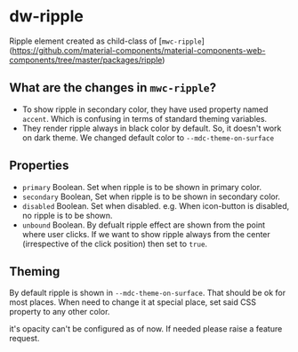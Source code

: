 # dw-ripple

Ripple element created as child-class of [`mwc-ripple`]
(https://github.com/material-components/material-components-web-components/tree/master/packages/ripple)

## What are the changes in `mwc-ripple`?
- To show ripple in secondary color, they have used property named `accent`. Which is confusing in terms of standard 
theming variables.
- They render ripple always in black color by default. So, it doesn't work on dark theme. We changed default color to 
`--mdc-theme-on-surface`


## Properties
- `primary` Boolean. Set when ripple is to be shown in primary color.
- `secondary` Boolean, Set when ripple is to be shown in secondary color.
- `disabled` Boolean. Set when disabled. e.g. When icon-button is disabled, no ripple is to be shown.
- `unbound` Boolean. By defualt ripple effect are shown from the point where user clicks. If we want to show ripple 
always from the center (irrespective of the click position) then set to `true`.

## Theming
By default ripple is shown in `--mdc-theme-on-surface`. That should be ok for most places. When need to change it at
special place, set said CSS property to any other color.


it's opacity can't be configured as of now. If needed please raise a feature request.